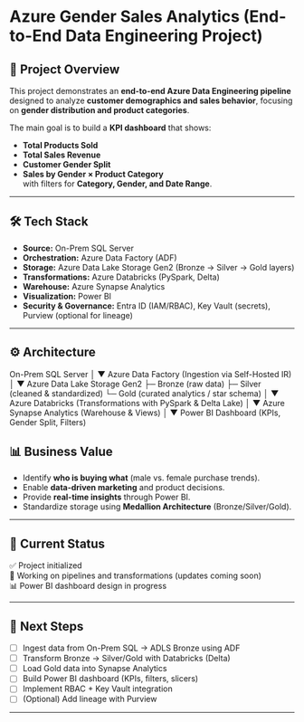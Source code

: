 # Azure Gender Sales Analytics (End-to-End Data Engineering Project)

## 📌 Project Overview
This project demonstrates an **end-to-end Azure Data Engineering pipeline** designed to analyze **customer demographics and sales behavior**, focusing on **gender distribution and product categories**.  

The main goal is to build a **KPI dashboard** that shows:
- **Total Products Sold**
- **Total Sales Revenue**
- **Customer Gender Split**
- **Sales by Gender × Product Category**  
with filters for **Category, Gender, and Date Range**.

---

## 🛠️ Tech Stack
- **Source:** On-Prem SQL Server  
- **Orchestration:** Azure Data Factory (ADF)  
- **Storage:** Azure Data Lake Storage Gen2 (Bronze → Silver → Gold layers)  
- **Transformations:** Azure Databricks (PySpark, Delta)  
- **Warehouse:** Azure Synapse Analytics  
- **Visualization:** Power BI  
- **Security & Governance:** Entra ID (IAM/RBAC), Key Vault (secrets), Purview (optional for lineage)  

---

## ⚙️ Architecture

On-Prem SQL Server
       │
       ▼
Azure Data Factory (Ingestion via Self-Hosted IR)
       │
       ▼
Azure Data Lake Storage Gen2
   ├─ Bronze (raw data)
   ├─ Silver (cleaned & standardized)
   └─ Gold (curated analytics / star schema)
       │
       ▼
Azure Databricks (Transformations with PySpark & Delta Lake)
       │
       ▼
Azure Synapse Analytics (Warehouse & Views)
       │
       ▼
Power BI Dashboard (KPIs, Gender Split, Filters)


## 📊 Business Value
- Identify **who is buying what** (male vs. female purchase trends).  
- Enable **data-driven marketing** and product decisions.  
- Provide **real-time insights** through Power BI.  
- Standardize storage using **Medallion Architecture** (Bronze/Silver/Gold).  

---

## 🚀 Current Status
✅ Project initialized  
🔄 Working on pipelines and transformations (updates coming soon)  
📊 Power BI dashboard design in progress  

---

## 🔮 Next Steps
- [ ] Ingest data from On-Prem SQL → ADLS Bronze using ADF  
- [ ] Transform Bronze → Silver/Gold with Databricks (Delta)  
- [ ] Load Gold data into Synapse Analytics  
- [ ] Build Power BI dashboard (KPIs, filters, slicers)  
- [ ] Implement RBAC + Key Vault integration  
- [ ] (Optional) Add lineage with Purview  

---

